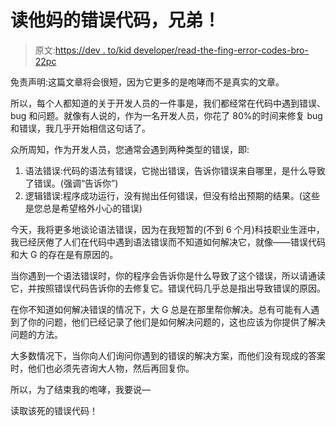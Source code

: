 # 读他妈的错误代码，兄弟！

> 原文:[https://dev . to/kid developer/read-the-fing-error-codes-bro-22pc](https://dev.to/kiddeveloper/read-the-fing-error-codes-bro-22pc)

免责声明:这篇文章将会很短，因为它更多的是咆哮而不是真实的文章。

所以，每个人都知道的关于开发人员的一件事是，我们都经常在代码中遇到错误、bug 和问题。就像有人说的，作为一名开发人员，你花了 80%的时间来修复 bug 和错误，我几乎开始相信这句话了。

众所周知，作为开发人员，您通常会遇到两种类型的错误，即:

1.  语法错误:代码的语法有错误，它抛出错误，告诉你错误来自哪里，是什么导致了错误。(强调“告诉你”)
2.  逻辑错误:程序成功运行，没有抛出任何错误，但没有给出预期的结果。(这些是您总是希望格外小心的错误)

今天，我将更多地谈论语法错误，因为在我短暂的(不到 6 个月)科技职业生涯中，我已经厌倦了人们在代码中遇到语法错误而不知道如何解决它，就像——错误代码和大 G 的存在是有原因的。

当你遇到一个语法错误时，你的程序会告诉你是什么导致了这个错误，所以请通读它，并按照错误代码告诉你的去修复它。错误代码几乎总是指出导致错误的原因。

在你不知道如何解决错误的情况下，大 G 总是在那里帮你解决。总有可能有人遇到了你的问题，他们已经记录了他们是如何解决问题的，这也应该为你提供了解决问题的方法。

大多数情况下，当你向人们询问你遇到的错误的解决方案，而他们没有现成的答案时，他们也必须先咨询大人物，然后再回复你。

所以，为了结束我的咆哮，我要说—

读取该死的错误代码！